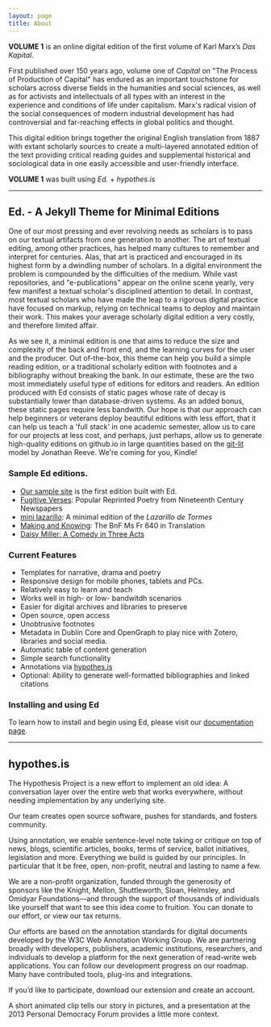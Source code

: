 ```yaml
---
layout: page
title: About
---
```


**VOLUME 1** is an online digital edition of the first volume of Karl Marx’s *Das Kapital*.


First published over 150 years ago, volume one of *Capital* on "The Process of Production of Capital" has endured as an important touchstone for scholars across diverse fields in the humanities and social sciences, as well as for activists and intellectuals of all types with an interest in the experience and conditions of life under capitalism. Marx's radical vision of the social consequences of modern industrial development has had controversial and far-reaching effects in global politics and thought.


This digital edition brings together the original English translation from 1887 with extant scholarly sources to create a multi-layered annotated edition of the text providing critical reading guides and supplemental historical and sociological data in one easily accessible and user-friendly interface.

**VOLUME 1** was built using *Ed.* + *hypothes.is*

* * *

## Ed. -  A Jekyll Theme for Minimal Editions
One of our most pressing and ever revolving needs as scholars is to pass on our textual artifacts from one generation to another. The art of textual editing, among other practices, has helped many cultures to remember and interpret for centuries. Alas, that art is practiced and encouraged in its highest form by a dwindling number of scholars. In a digital environment the problem is compounded by the difficulties of the medium. While vast repositories, and "e-publications" appear on the online scene yearly, very few manifest a textual scholar's disciplined attention to detail. In contrast, most textual scholars who have made the leap to a rigorous digital practice have focused on markup, relying on technical teams to deploy and maintain their work. This makes your average scholarly digital edition a very costly, and therefore limited affair.

As we see it, a minimal edition is one that aims to reduce the size and complexity of the back and front end, and the learning curves for the user and the producer. Out of-the-box, this theme can help you build a simple reading edition, or a traditional scholarly edition with footnotes and a bibliography without breaking the bank. In our estimate, these are the two most immediately useful type of editions for editors and readers. An edition produced with Ed consists of static pages whose rate of decay is substantially lower than database-driven systems. As an added bonus, these static pages require less bandwith. Our hope is that our approach can help beginners or veterans deploy beautiful editions with less effort, that it can help us teach a 'full stack' in one academic semester, allow us to care for our projects at less cost, and perhaps, just perhaps, allow us to generate high-quality editions on github.io in large quantities based on the [git-lit](http://jonreeve.com/2015/09/introducing-git-lit/) model by Jonathan Reeve. We're coming for you, Kindle!


### Sample Ed editions.

- [Our sample site](http://minicomp.github.io/ed/) is the first edition built with Ed.
- [Fugitive Verses](http://fugitiverses.viraltexts.org/): Popular Reprinted Poetry from Nineteenth Century Newspapers
- [mini lazarillo](http://minilazarillo.github.io/): A minimal edition of the *Lazarillo de Tormes*
- [Making and Knowing](https://cu-mkp.github.io/GR8975-edition/): The BnF Ms Fr 640 in Translation
- [Daisy Miller: A Comedy in Three Acts](https://britaneeelizabeth.github.io/ed/texts/DaisyMillerPlay/)



### Current Features
- Templates for narrative, drama and poetry
- Responsive design for mobile phones, tablets and PCs.
- Relatively easy to learn and teach
- Works well in high- or low- bandwitdh scenarios
- Easier for digital archives and libraries to preserve
- Open source, open access
- Unobtrusive footnotes
- Metadata in Dublin Core and OpenGraph to play nice with Zotero, libraries and social media.
- Automatic table of content generation
- Simple search functionality
- Annotations via [hypothes.is](https://hypothes.is/)
- Optional: Ability to generate well-formatted bibliographies and linked citations


### Installing and using Ed

To learn how to install and begin using Ed, please visit our [documentation page](http://minicomp.github.io/ed/documentation/).

* * *

## hypothes.is

The Hypothesis Project is a new effort to implement an old idea: A conversation layer over the entire web that works everywhere, without needing implementation by any underlying site.

Our team creates open source software, pushes for standards, and fosters community.

Using annotation, we enable sentence-level note taking or critique on top of news, blogs, scientific articles, books, terms of service, ballot initiatives, legislation and more. Everything we build is guided by our principles. In particular that it be free, open, non-profit, neutral and lasting to name a few.

We are a non-profit organization, funded through the generosity of sponsors like the Knight, Mellon, Shuttleworth, Sloan, Helmsley, and Omidyar Foundations—and through the support of thousands of individuals like yourself that want to see this idea come to fruition. You can donate to our effort, or view our tax returns.

Our efforts are based on the annotation standards for digital documents developed by the W3C Web Annotation Working Group. We are partnering broadly with developers, publishers, academic institutions, researchers, and individuals to develop a platform for the next generation of read-write web applications. You can follow our development progress on our roadmap. Many have contributed tools, plug-ins and integrations.

If you’d like to participate, download our extension and create an account.

A short animated clip tells our story in pictures, and a presentation at the 2013 Personal Democracy Forum provides a little more context.
